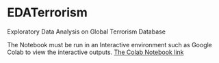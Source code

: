 # EDATerrorism
Exploratory Data Analysis on Global Terrorism Database

The Notebook must be run in an Interactive environment such as Google Colab to view the interactive outputs.
[The Colab Notebook link](https://colab.research.google.com/drive/1ENH1ml08a08KtHGXzEQRla9BRtVyjfki?usp=sharing)

